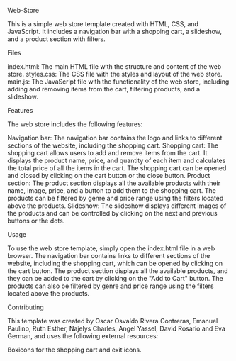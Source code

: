 Web-Store

This is a simple web store template created with HTML, CSS, and JavaScript. It includes a navigation bar with a shopping cart, a slideshow, and a product section with filters.

Files

index.html: The main HTML file with the structure and content of the web store.
styles.css: The CSS file with the styles and layout of the web store.
main.js: The JavaScript file with the functionality of the web store, including adding and removing items from the cart, filtering products, and a slideshow.

Features

The web store includes the following features:

Navigation bar: The navigation bar contains the logo and links to different sections of the website, including the shopping cart.
Shopping cart: The shopping cart allows users to add and remove items from the cart. It displays the product name, price, and quantity of each item and calculates the total price of all the items in the cart. The shopping cart can be opened and closed by clicking on the cart button or the close button.
Product section: The product section displays all the available products with their name, image, price, and a button to add them to the shopping cart. The products can be filtered by genre and price range using the filters located above the products.
Slideshow: The slideshow displays different images of the products and can be controlled by clicking on the next and previous buttons or the dots.

Usage

To use the web store template, simply open the index.html file in a web browser. The navigation bar contains links to different sections of the website, including the shopping cart, which can be opened by clicking on the cart button. The product section displays all the available products, and they can be added to the cart by clicking on the "Add to Cart" button. The products can also be filtered by genre and price range using the filters located above the products.

Contributing

This template was created by Oscar Osvaldo Rivera Contreras, Emanuel Paulino, Ruth Esther, Najelys Charles, Angel Yassel, David Rosario and Eva German, and uses the following external resources:

Boxicons for the shopping cart and exit icons.
